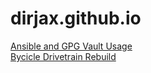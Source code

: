 # dirjax.github.io

[Ansible and GPG Vault Usage](ansible_gpg_vault.md)  
[Bycicle Drivetrain Rebuild](drivetrain_rebuild.md)
